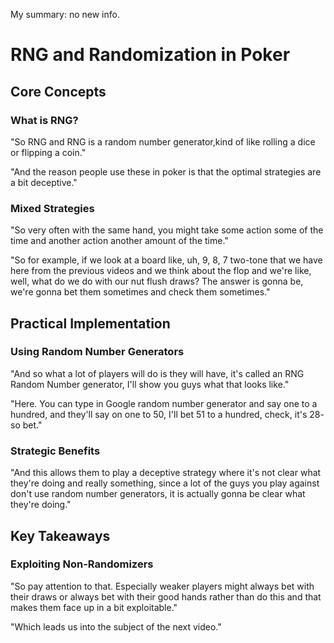 My summary: no new info.
# RNG and Randomization in Poker

## Core Concepts

### What is RNG?

"So  RNG and RNG is a random number generator,kind of like rolling a dice or flipping a coin."

"And the reason people use these in poker is that the optimal strategies are a bit deceptive."

### Mixed Strategies

"So very often with the same hand, you might take some action some of the time and another action another amount of the time."

"So for example, if we look at a board like, uh, 9, 8, 7 two-tone that we have here from the previous videos and we think about the flop and we're like, well, what do we do with our nut flush draws? The answer is gonna be, we're gonna bet them sometimes and check them sometimes."

## Practical Implementation

### Using Random Number Generators

"And so what a lot of players will do is they will have, it's called an RNG Random Number generator, I'll show you guys what that looks like."

"Here. You can type in Google random number generator and say one to a hundred, and they'll say on one to 50, I'll bet 51 to a hundred, check, it's 28- so bet."

### Strategic Benefits

"And this allows them to play a deceptive strategy where it's not clear what they're doing and really something, since a lot of the guys you play against don't use random number generators, it is actually gonna be clear what they're doing."

## Key Takeaways

### Exploiting Non-Randomizers

"So pay attention to that. Especially weaker players might always bet with their draws or always bet with their good hands rather than do this and that makes them face up in a bit exploitable."

"Which leads us into the subject of the next video."